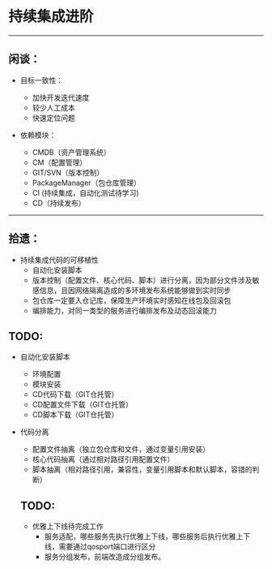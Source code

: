 # 持续集成进阶

---

## 闲谈：

* 目标一致性：
  * 加快开发迭代速度
  * 较少人工成本
  * 快速定位问题

* 依赖模块：
  * CMDB（资产管理系统）
  * CM（配置管理）
  * GIT/SVN（版本控制）
  * PackageManager（包仓库管理）
  * CI \(持续集成，自动化测试待学习\)
  * CD（持续发布）

---

## 拾遗：

* 持续集成代码的可移植性
  * 自动化安装脚本
  * 版本控制（配置文件、核心代码、脚本）进行分离，因为部分文件涉及敏感信息，且因网络隔离造成的多环境发布系统能够做到实时同步
  * 包仓库一定要入仓记库，保障生产环境实时感知在线包及回滚包
  * 编排能力，对同一类型的服务进行编排发布及动态回滚能力

## TODO:

* 自动化安装脚本
  * 环境配置
  * 模块安装
  * CD代码下载（GIT仓托管）
  * CD配置文件下载（GIT仓托管）
  * CD脚本下载（GIT仓托管）

* 代码分离
  * 配置文件抽离（独立包仓库和文件，通过变量引用安装）
  * 核心代码抽离（通过相对路径引用配置文件）
  * 脚本抽离（相对路径引用，兼容性，变量引用脚本和默认脚本，容错的判断）
  
  ## TODO:
  
  * 优雅上下线待完成工作
    * 服务适配，哪些服务先执行优雅上下线，哪些服务后执行优雅上下线，需要通过qosport端口进行区分
    * 服务分组发布，前端改造成分组发布。
  





